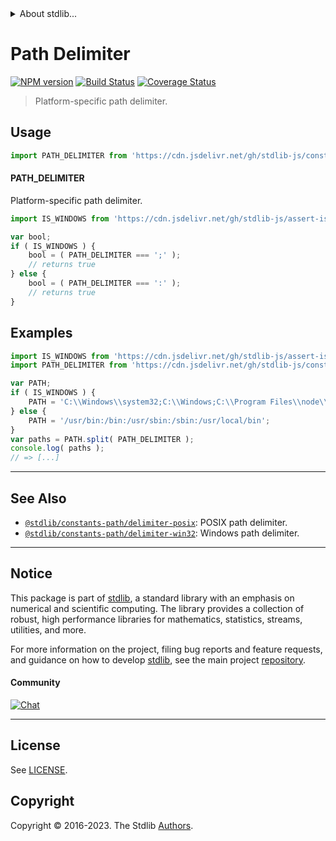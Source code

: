 <!--

@license Apache-2.0

Copyright (c) 2018 The Stdlib Authors.

Licensed under the Apache License, Version 2.0 (the "License");
you may not use this file except in compliance with the License.
You may obtain a copy of the License at

   http://www.apache.org/licenses/LICENSE-2.0

Unless required by applicable law or agreed to in writing, software
distributed under the License is distributed on an "AS IS" BASIS,
WITHOUT WARRANTIES OR CONDITIONS OF ANY KIND, either express or implied.
See the License for the specific language governing permissions and
limitations under the License.

-->


<details>
  <summary>
    About stdlib...
  </summary>
  <p>We believe in a future in which the web is a preferred environment for numerical computation. To help realize this future, we've built stdlib. stdlib is a standard library, with an emphasis on numerical and scientific computation, written in JavaScript (and C) for execution in browsers and in Node.js.</p>
  <p>The library is fully decomposable, being architected in such a way that you can swap out and mix and match APIs and functionality to cater to your exact preferences and use cases.</p>
  <p>When you use stdlib, you can be absolutely certain that you are using the most thorough, rigorous, well-written, studied, documented, tested, measured, and high-quality code out there.</p>
  <p>To join us in bringing numerical computing to the web, get started by checking us out on <a href="https://github.com/stdlib-js/stdlib">GitHub</a>, and please consider <a href="https://opencollective.com/stdlib">financially supporting stdlib</a>. We greatly appreciate your continued support!</p>
</details>

# Path Delimiter

[![NPM version][npm-image]][npm-url] [![Build Status][test-image]][test-url] [![Coverage Status][coverage-image]][coverage-url] <!-- [![dependencies][dependencies-image]][dependencies-url] -->

> Platform-specific path delimiter.



<section class="usage">

## Usage

```javascript
import PATH_DELIMITER from 'https://cdn.jsdelivr.net/gh/stdlib-js/constants-path-delimiter@deno/mod.js';
```

#### PATH_DELIMITER

Platform-specific path delimiter.

```javascript
import IS_WINDOWS from 'https://cdn.jsdelivr.net/gh/stdlib-js/assert-is-windows@deno/mod.js';

var bool;
if ( IS_WINDOWS ) {
    bool = ( PATH_DELIMITER === ';' );
    // returns true
} else {
    bool = ( PATH_DELIMITER === ':' );
    // returns true
}
```

</section>

<!-- /.usage -->

<section class="examples">

## Examples

<!-- eslint no-undef: "error" -->

```javascript
import IS_WINDOWS from 'https://cdn.jsdelivr.net/gh/stdlib-js/assert-is-windows@deno/mod.js';
import PATH_DELIMITER from 'https://cdn.jsdelivr.net/gh/stdlib-js/constants-path-delimiter@deno/mod.js';

var PATH;
if ( IS_WINDOWS ) {
    PATH = 'C:\\Windows\\system32;C:\\Windows;C:\\Program Files\\node\\';
} else {
    PATH = '/usr/bin:/bin:/usr/sbin:/sbin:/usr/local/bin';
}
var paths = PATH.split( PATH_DELIMITER );
console.log( paths );
// => [...]
```

</section>

<!-- /.examples -->

<!-- Section for related `stdlib` packages. Do not manually edit this section, as it is automatically populated. -->

<section class="related">

* * *

## See Also

-   <span class="package-name">[`@stdlib/constants-path/delimiter-posix`][@stdlib/constants/path/delimiter-posix]</span><span class="delimiter">: </span><span class="description">POSIX path delimiter.</span>
-   <span class="package-name">[`@stdlib/constants-path/delimiter-win32`][@stdlib/constants/path/delimiter-win32]</span><span class="delimiter">: </span><span class="description">Windows path delimiter.</span>

</section>

<!-- /.related -->

<!-- Section for all links. Make sure to keep an empty line after the `section` element and another before the `/section` close. -->


<section class="main-repo" >

* * *

## Notice

This package is part of [stdlib][stdlib], a standard library with an emphasis on numerical and scientific computing. The library provides a collection of robust, high performance libraries for mathematics, statistics, streams, utilities, and more.

For more information on the project, filing bug reports and feature requests, and guidance on how to develop [stdlib][stdlib], see the main project [repository][stdlib].

#### Community

[![Chat][chat-image]][chat-url]

---

## License

See [LICENSE][stdlib-license].


## Copyright

Copyright &copy; 2016-2023. The Stdlib [Authors][stdlib-authors].

</section>

<!-- /.stdlib -->

<!-- Section for all links. Make sure to keep an empty line after the `section` element and another before the `/section` close. -->

<section class="links">

[npm-image]: http://img.shields.io/npm/v/@stdlib/constants-path-delimiter.svg
[npm-url]: https://npmjs.org/package/@stdlib/constants-path-delimiter

[test-image]: https://github.com/stdlib-js/constants-path-delimiter/actions/workflows/test.yml/badge.svg?branch=v0.1.1
[test-url]: https://github.com/stdlib-js/constants-path-delimiter/actions/workflows/test.yml?query=branch:v0.1.1

[coverage-image]: https://img.shields.io/codecov/c/github/stdlib-js/constants-path-delimiter/main.svg
[coverage-url]: https://codecov.io/github/stdlib-js/constants-path-delimiter?branch=main

<!--

[dependencies-image]: https://img.shields.io/david/stdlib-js/constants-path-delimiter.svg
[dependencies-url]: https://david-dm.org/stdlib-js/constants-path-delimiter/main

-->

[chat-image]: https://img.shields.io/gitter/room/stdlib-js/stdlib.svg
[chat-url]: https://app.gitter.im/#/room/#stdlib-js_stdlib:gitter.im

[stdlib]: https://github.com/stdlib-js/stdlib

[stdlib-authors]: https://github.com/stdlib-js/stdlib/graphs/contributors

[umd]: https://github.com/umdjs/umd
[es-module]: https://developer.mozilla.org/en-US/docs/Web/JavaScript/Guide/Modules

[deno-url]: https://github.com/stdlib-js/constants-path-delimiter/tree/deno
[umd-url]: https://github.com/stdlib-js/constants-path-delimiter/tree/umd
[esm-url]: https://github.com/stdlib-js/constants-path-delimiter/tree/esm
[branches-url]: https://github.com/stdlib-js/constants-path-delimiter/blob/main/branches.md

[stdlib-license]: https://raw.githubusercontent.com/stdlib-js/constants-path-delimiter/main/LICENSE

<!-- <related-links> -->

[@stdlib/constants/path/delimiter-posix]: https://github.com/stdlib-js/constants-path-delimiter-posix/tree/deno

[@stdlib/constants/path/delimiter-win32]: https://github.com/stdlib-js/constants-path-delimiter-win32/tree/deno

<!-- </related-links> -->

</section>

<!-- /.links -->
